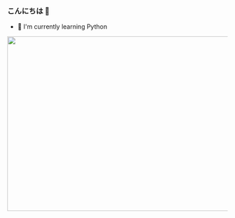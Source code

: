 ### こんにちは 👋

- 🌱 I'm currently learning Python


<img src="https://images2.imgbox.com/10/54/cl5Brqku_o.gif" width="1000" height="400" />
